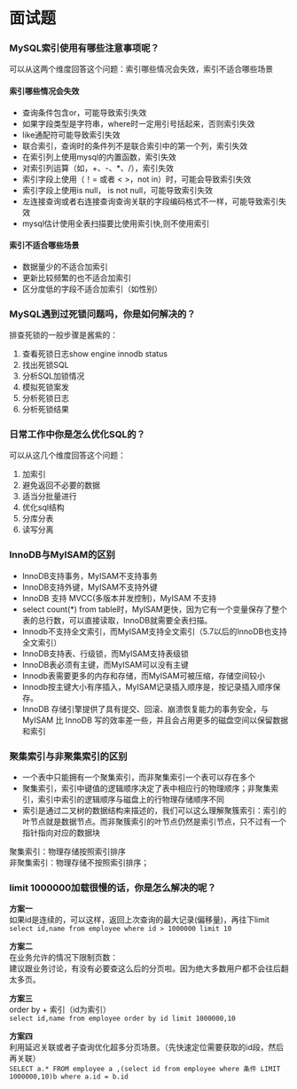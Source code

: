 # 面试题


### MySQL索引使用有哪些注意事项呢？
可以从这两个维度回答这个问题：索引哪些情况会失效，索引不适合哪些场景

#### 索引哪些情况会失效
- 查询条件包含or，可能导致索引失效
- 如果字段类型是字符串，where时一定用引号括起来，否则索引失效
- like通配符可能导致索引失效
- 联合索引，查询时的条件列不是联合索引中的第一个列，索引失效
- 在索引列上使用mysql的内置函数，索引失效
- 对索引列运算（如，+、-、*、/），索引失效
- 索引字段上使用（！= 或者 < >，not in）时，可能会导致索引失效
- 索引字段上使用is null， is not null，可能导致索引失效
- 左连接查询或者右连接查询查询关联的字段编码格式不一样，可能导致索引失效
- mysql估计使用全表扫描要比使用索引快,则不使用索引

#### 索引不适合哪些场景
- 数据量少的不适合加索引
- 更新比较频繁的也不适合加索引
- 区分度低的字段不适合加索引（如性别）

### MySQL遇到过死锁问题吗，你是如何解决的？
排查死锁的一般步骤是酱紫的：
1. 查看死锁日志show engine innodb status
2. 找出死锁SQL
3. 分析SQL加锁情况
4. 模拟死锁案发
5. 分析死锁日志
6. 分析死锁结果

### 日常工作中你是怎么优化SQL的？
可以从这几个维度回答这个问题：
1. 加索引
2. 避免返回不必要的数据
3. 适当分批量进行
4. 优化sql结构
5. 分库分表
6. 读写分离

### InnoDB与MyISAM的区别
- InnoDB支持事务，MyISAM不支持事务
- InnoDB支持外键，MyISAM不支持外键
- InnoDB 支持 MVCC(多版本并发控制)，MyISAM 不支持
- select count(*) from table时，MyISAM更快，因为它有一个变量保存了整个表的总行数，可以直接读取，InnoDB就需要全表扫描。
- Innodb不支持全文索引，而MyISAM支持全文索引（5.7以后的InnoDB也支持全文索引）
- InnoDB支持表、行级锁，而MyISAM支持表级锁
- InnoDB表必须有主键，而MyISAM可以没有主键
- Innodb表需要更多的内存和存储，而MyISAM可被压缩，存储空间较小
- Innodb按主键大小有序插入，MyISAM记录插入顺序是，按记录插入顺序保存。
- InnoDB 存储引擎提供了具有提交、回滚、崩溃恢复能力的事务安全，与 MyISAM 比 InnoDB 写的效率差一些，并且会占用更多的磁盘空间以保留数据和索引

### 聚集索引与非聚集索引的区别
- 一个表中只能拥有一个聚集索引，而非聚集索引一个表可以存在多个
- 聚集索引，索引中键值的逻辑顺序决定了表中相应行的物理顺序；非聚集索引，索引中索引的逻辑顺序与磁盘上的行物理存储顺序不同
- 索引是通过二叉树的数据结构来描述的，我们可以这么理解聚簇索引：索引的叶节点就是数据节点。而非聚簇索引的叶节点仍然是索引节点，只不过有一个指针指向对应的数据块

聚集索引：物理存储按照索引排序  
非聚集索引：物理存储不按照索引排序；

### limit 1000000加载很慢的话，你是怎么解决的呢？
**方案一**  
如果id是连续的，可以这样，返回上次查询的最大记录(偏移量)，再往下limit  
`select id,name from employee where id > 1000000 limit 10`

**方案二**  
在业务允许的情况下限制页数：  
建议跟业务讨论，有没有必要查这么后的分页啦。因为绝大多数用户都不会往后翻太多页。

**方案三**  
order by + 索引（id为索引）  
`select id,name from employee order by id limit 1000000,10`

**方案四**  
利用延迟关联或者子查询优化超多分页场景。（先快速定位需要获取的id段，然后再关联）  
`SELECT a.* FROM employee a ,(select id from employee where 条件 LIMIT 1000000,10)b where a.id = b.id`

